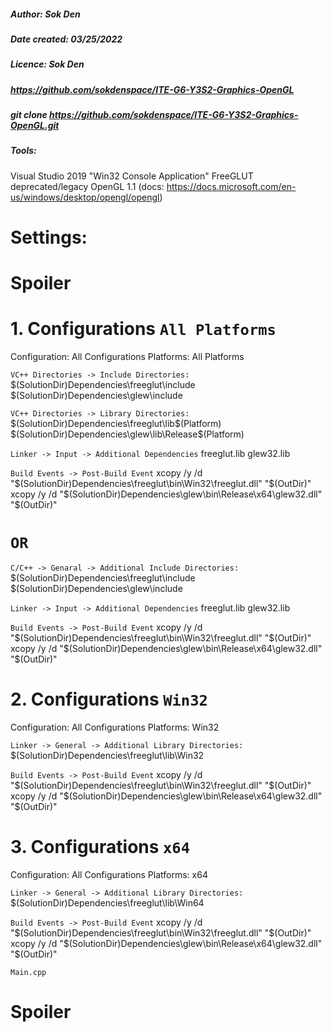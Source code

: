 ##### Author: Sok Den
##### Date created: 03/25/2022
##### Licence: Sok Den

##### https://github.com/sokdenspace/ITE-G6-Y3S2-Graphics-OpenGL
##### git clone https://github.com/sokdenspace/ITE-G6-Y3S2-Graphics-OpenGL.git

##### Tools:

Visual Studio 2019
"Win32 Console Application"
FreeGLUT
deprecated/legacy OpenGL 1.1 (docs: https://docs.microsoft.com/en-us/windows/desktop/opengl/opengl)

# Settings:

# Spoiler

# 1. Configurations `All Platforms`
Configuration: All Configurations
Platforms: All Platforms

`VC++ Directories -> Include Directories:`
$(SolutionDir)Dependencies\freeglut\include
$(SolutionDir)Dependencies\glew\include

`VC++ Directories -> Library Directories:`
$(SolutionDir)Dependencies\freeglut\lib\$(Platform)
$(SolutionDir)Dependencies\glew\lib\Release\$(Platform)

`Linker -> Input -> Additional Dependencies`
freeglut.lib
glew32.lib

`Build Events -> Post-Build Event`
xcopy /y /d "$(SolutionDir)Dependencies\freeglut\bin\Win32\freeglut.dll" "$(OutDir)"
xcopy /y /d "$(SolutionDir)Dependencies\glew\bin\Release\x64\glew32.dll" "$(OutDir)"

# `OR`

`C/C++ -> Genaral -> Additional Include Directories:`
$(SolutionDir)Dependencies\freeglut\include
$(SolutionDir)Dependencies\glew\include

`Linker -> Input -> Additional Dependencies`
freeglut.lib
glew32.lib

`Build Events -> Post-Build Event`
xcopy /y /d "$(SolutionDir)Dependencies\freeglut\bin\Win32\freeglut.dll" "$(OutDir)"
xcopy /y /d "$(SolutionDir)Dependencies\glew\bin\Release\x64\glew32.dll" "$(OutDir)"

# 2. Configurations `Win32`
Configuration: All Configurations
Platforms: Win32

`Linker -> General -> Additional Library Directories:`
$(SolutionDir)Dependencies\freeglut\lib\Win32

`Build Events -> Post-Build Event`
xcopy /y /d "$(SolutionDir)Dependencies\freeglut\bin\Win32\freeglut.dll" "$(OutDir)"
xcopy /y /d "$(SolutionDir)Dependencies\glew\bin\Release\x64\glew32.dll" "$(OutDir)"

# 3. Configurations `x64`
Configuration: All Configurations
Platforms: x64

`Linker -> General -> Additional Library Directories:`
$(SolutionDir)Dependencies\freeglut\lib\Win64

`Build Events -> Post-Build Event`
xcopy /y /d "$(SolutionDir)Dependencies\freeglut\bin\Win32\freeglut.dll" "$(OutDir)"
xcopy /y /d "$(SolutionDir)Dependencies\glew\bin\Release\x64\glew32.dll" "$(OutDir)"

`Main.cpp`

# Spoiler